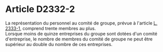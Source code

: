 # Article D2332-2

  
La représentation du personnel au comité de groupe, prévue à l'article [L. 2333-1][1], comprend trente membres au plus.   
Lorsque moins de quinze entreprises du groupe sont dotées d'un comité d'entreprise, le nombre de membres du comité de groupe ne peut être supérieur au double du nombre de ces entreprises.

 [1]: /affichCodeArticle.do?cidTexte=LEGITEXT000006072050&idArticle=LEGIARTI000006902139&dateTexte=&categorieLien=cid